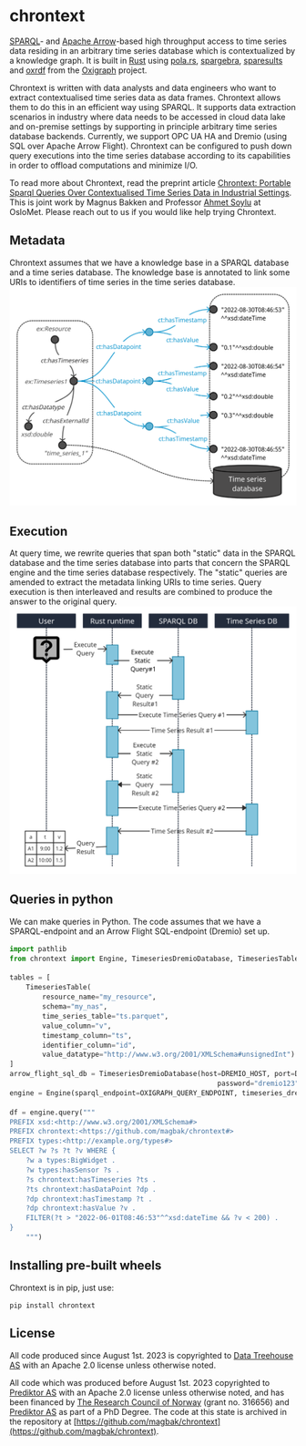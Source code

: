 # chrontext
[SPARQL](https://www.w3.org/TR/sparql11-overview/)- and [Apache Arrow](https://arrow.apache.org/)-based high throughput access to time series data residing in an arbitrary time series database which is contextualized by a knowledge graph. 
It is built in [Rust](https://www.rust-lang.org/) using [pola.rs](https://www.pola.rs/), [spargebra](https://docs.rs/spargebra/latest/spargebra/), [sparesults](https://docs.rs/sparesults/0.1.1/sparesults/) and [oxrdf](https://docs.rs/oxrdf/latest/oxrdf/) from the [Oxigraph](https://github.com/oxigraph/oxigraph) project. 

Chrontext is written with data analysts and data engineers who want to extract contextualised time series data as data frames. 
Chrontext allows them to do this in an efficient way using SPARQL. 
It supports data extraction scenarios in industry where data needs to be accessed in cloud data lake and on-premise settings by supporting in principle arbitrary time series database backends. 
Currently, we support OPC UA HA and Dremio (using SQL over Apache Arrow Flight). Chrontext can be configured to push down query executions into the time series database according to its capabilities in order to offload computations and minimize I/O. 

To read more about Chrontext, read the preprint article [Chrontext: Portable Sparql Queries Over Contextualised Time Series Data in Industrial Settings](https://papers.ssrn.com/sol3/papers.cfm?abstract_id=4310978).
This is joint work by Magnus Bakken and Professor [Ahmet Soylu](https://www.oslomet.no/om/ansatt/ahmetsoy/) at OsloMet. 
Please reach out to us if you would like help trying Chrontext. 

## Metadata
Chrontext assumes that we have a knowledge base in a SPARQL database and a time series database. The knowledge base is annotated to link some URIs to identifiers of time series in the time series database. 
![Chrontext Metadata Representation](doc/chrontext_representation.png)

## Execution
At query time, we rewrite queries that span both "static" data in the SPARQL database and the time series database into parts that concern the SPARQL engine and the time series database respectively. 
The "static" queries are amended to extract the metadata linking URIs to time series. 
Query execution is then interleaved and results are combined to produce the answer to the original query. 
![Chrontext sequence diagram](doc/chrontext_seq.png)

## Queries in python
We can make queries in Python. The code assumes that we have a SPARQL-endpoint and an Arrow Flight SQL-endpoint (Dremio) set up. 
```python
import pathlib
from chrontext import Engine, TimeseriesDremioDatabase, TimeseriesTable

tables = [
    TimeseriesTable(
        resource_name="my_resource",
        schema="my_nas",
        time_series_table="ts.parquet",
        value_column="v",
        timestamp_column="ts",
        identifier_column="id",
        value_datatype="http://www.w3.org/2001/XMLSchema#unsignedInt")
]
arrow_flight_sql_db = TimeseriesDremioDatabase(host=DREMIO_HOST, port=DREMIO_PORT, username="dremio",
                                                   password="dremio123", tables=tables)
engine = Engine(sparql_endpoint=OXIGRAPH_QUERY_ENDPOINT, timeseries_dremio_db=timeseries_dremio_db)

df = engine.query("""
PREFIX xsd:<http://www.w3.org/2001/XMLSchema#>
PREFIX chrontext:<https://github.com/magbak/chrontext#>
PREFIX types:<http://example.org/types#>
SELECT ?w ?s ?t ?v WHERE {
    ?w a types:BigWidget .
    ?w types:hasSensor ?s .
    ?s chrontext:hasTimeseries ?ts .
    ?ts chrontext:hasDataPoint ?dp .
    ?dp chrontext:hasTimestamp ?t .
    ?dp chrontext:hasValue ?v .
    FILTER(?t > "2022-06-01T08:46:53"^^xsd:dateTime && ?v < 200) .
}
    """)
```

## Installing pre-built wheels
Chrontext is in pip, just use:
```shell
pip install chrontext
```

## License
All code produced since August 1st. 2023 is copyrighted to [Data Treehouse AS](https://www.data-treehouse.com/) with an Apache 2.0 license unless otherwise noted. 

All code which was produced before August 1st. 2023 copyrighted to [Prediktor AS](https://www.prediktor.com/) with an Apache 2.0 license unless otherwise noted, and has been financed by [The Research Council of Norway](https://www.forskningsradet.no/en/) (grant no. 316656) and [Prediktor AS](https://www.prediktor.com/) as part of a PhD Degree. The code at this state is archived in the repository at [https://github.com/magbak/chrontext](https://github.com/magbak/chrontext).
